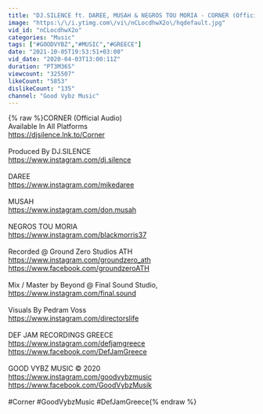 ```yaml
---
title: "DJ.SILENCE ft. DAREE, MUSAH & NEGROS TOU MORIA - CORNER (Official Audio)"
image: "https:\/\/i.ytimg.com\/vi\/nCLocdhwX2o\/hqdefault.jpg"
vid_id: "nCLocdhwX2o"
categories: "Music"
tags: ["#GOODVYBZ","#MUSIC","#GREECE"]
date: "2021-10-05T19:53:51+03:00"
vid_date: "2020-04-03T13:00:11Z"
duration: "PT3M36S"
viewcount: "325507"
likeCount: "5853"
dislikeCount: "135"
channel: "Good Vybz Music"
---
```

{% raw %}CORNER (Official Audio)<br />Available In All Platforms<br /><a rel="nofollow" target="blank" href="https://djsilence.lnk.to/Corner">https://djsilence.lnk.to/Corner</a><br /><br />Produced By DJ.SILENCE <br /><a rel="nofollow" target="blank" href="https://www.instagram.com/dj.silence">https://www.instagram.com/dj.silence</a><br /><br />DAREE<br /><a rel="nofollow" target="blank" href="https://www.instagram.com/mikedaree">https://www.instagram.com/mikedaree</a><br /><br />MUSAH<br /><a rel="nofollow" target="blank" href="https://www.instagram.com/don.musah">https://www.instagram.com/don.musah</a><br /><br />NEGROS TOU MORIA<br /><a rel="nofollow" target="blank" href="https://www.instagram.com/blackmorris37">https://www.instagram.com/blackmorris37</a><br /><br />Recorded @ Ground Zero Studios ATH<br /><a rel="nofollow" target="blank" href="https://www.instagram.com/groundzero_ath">https://www.instagram.com/groundzero_ath</a><br /><a rel="nofollow" target="blank" href="https://www.facebook.com/groundzeroATH">https://www.facebook.com/groundzeroATH</a><br /> <br />Mix / Master by Beyond @ Final Sound Studio, <br /><a rel="nofollow" target="blank" href="https://www.instagram.com/final.sound">https://www.instagram.com/final.sound</a><br /><br />Visuals By Pedram Voss<br /><a rel="nofollow" target="blank" href="https://www.instagram.com/directorslife">https://www.instagram.com/directorslife</a><br /><br />DEF JAM RECORDINGS GREECE <br /><a rel="nofollow" target="blank" href="https://www.instagram.com/defjamgreece">https://www.instagram.com/defjamgreece</a><br /><a rel="nofollow" target="blank" href="https://www.facebook.com/DefJamGreece">https://www.facebook.com/DefJamGreece</a><br /><br />GOOD VYBZ MUSIC ©️ 2020<br /><a rel="nofollow" target="blank" href="https://www.instagram.com/goodvybzmusic">https://www.instagram.com/goodvybzmusic</a><br /><a rel="nofollow" target="blank" href="https://www.facebook.com/GoodVybzMusik">https://www.facebook.com/GoodVybzMusik</a><br /><br />#Corner #GoodVybzMusic #DefJamGreece{% endraw %}
